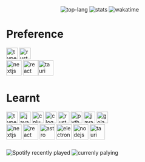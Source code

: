 
<div align="center">
  <img src ="https://github-readme-stats.vercel.app/api/top-langs/?username=cypressen&langs_count=5&hide=html,mdx,lua,css,scss,Dockerfile&layout=donut&theme=midnight-purple&hide_border=true&hide_title=true&size_weight=0.5&count_weight=0.5&exclude_repo=cs61b" alt="top-lang" />
  <img src="https://github-readme-stats.vercel.app/api?username=cypressen&theme=midnight-purple&show_icons=false&hide_title=true&card_width=300&include_all_commits=true&show=reviews&hide_border=true" alt="stats"/>


  <img src="https://github-readme-stats.vercel.app/api/wakatime?username=@cypressen&hide_title=false&theme=midnight-purple&hide_border=true" alt="wakatime" />
  
</div>

###

# Preference            
<img src="https://skillicons.dev/icons?i=ts" height="30" alt="typescript logo" />  <img src="https://skillicons.dev/icons?i=rust" height="30" alt="rust logo" />  <br/>
<img src="https://img.shields.io/badge/Next.js-000000?logo=nextdotjs&logoColor=white&style=for-the-badge" height="40" alt="nextjs logo"  />  <img src="https://img.shields.io/badge/React-61DAFB?logo=react&logoColor=black&style=for-the-badge" height="40" alt="react logo"  /><img src="https://img.shields.io/badge/Tauri-FFC131?logo=tauri&logoColor=black&style=for-the-badge" height="40" alt="tauri logo"  />

# Learnt

<div>
  <img src="https://skillicons.dev/icons?i=ts" height="30" alt="typescript logo" />
  <img src="https://skillicons.dev/icons?i=js" height="30" alt="javascript logo" />
  <img src="https://skillicons.dev/icons?i=cpp" height="30" alt="cplusplus logo" />
  <img src="https://skillicons.dev/icons?i=c" height="30" alt="c logo" />
  <img src="https://skillicons.dev/icons?i=rust" height="30" alt="rust logo" />
  <img src="https://skillicons.dev/icons?i=python" height="30" alt="python logo" />
  <img src="https://skillicons.dev/icons?i=java" height="30" alt="java logo" />
  <img src="https://skillicons.dev/icons?i=golang" height="30" alt="golang logo" />
</div>
<div>
  <img src="https://img.shields.io/badge/Next.js-000000?logo=nextdotjs&logoColor=white&style=for-the-badge" height="40" alt="nextjs logo"  />
  <img src="https://img.shields.io/badge/React-61DAFB?logo=react&logoColor=black&style=for-the-badge" height="40" alt="react logo"  />
  <img src="https://img.shields.io/badge/Astro-FF5D01?logo=astro&logoColor=black&style=for-the-badge" height="40" alt="astro logo"  />
  <img src="https://img.shields.io/badge/Electron-47848F?logo=electron&logoColor=white&style=for-the-badge" height="40" alt="electron logo"  />
  <img src="https://img.shields.io/badge/Node.js-339933?logo=nodedotjs&logoColor=white&style=for-the-badge" height="40" alt="nodejs logo"  />
  <img src="https://img.shields.io/badge/Tauri-FFC131?logo=tauri&logoColor=black&style=for-the-badge" height="40" alt="tauri logo"  />
</div>

###

<div>
  <img src="https://spotify-recently-played-readme.vercel.app/api?user=31lomalhhyutguwjxuabz7bwemjy&count=5&unique=true" alt="Spotify recently played"  />
  <img src="https://spotify-github-profile.kittinanx.com/api/view.svg?uid=31lomalhhyutguwjxuabz7bwemjy&cover_image=true&theme=default&show_offline=true&background_color=000000&interchange=true&bar_color=0043a7&bar_color_cover=true" alt="currenly palying"/>
</div>  


###



